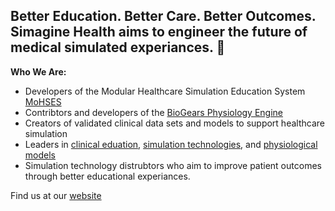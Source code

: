 ## Better Education. Better Care. Better Outcomes. Simagine Health aims to engineer the future of medical simulated experiances. 👋

**Who We Are:**

- Developers of the Modular Healthcare Simulation Education System [MoHSES](https://crest.washington.edu/amm)
- Contribtors and developers of the [BioGears Physiology Engine](https://github.com/BioGearsEngine)
- Creators of validated clinical data sets and models to support healthcare simulation
- Leaders in [clinical eduation](https://urology.uw.edu/people/faculty/robert-sweet), [simulation technologies](https://scholar.google.com/citations?user=ZrE7AVgAAAAJ&hl=en&oi=sra), and [physiological models](https://scholar.google.com/citations?user=mTOarj4AAAAJ&hl=en) 
- Simulation technology distrubtors who aim to improve patient outcomes through better educational experiances.

Find us at our [website](https://simaginehealth.com/index.html)

